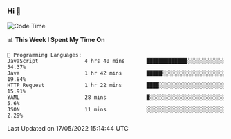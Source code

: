 ### Hi 👋

<!--START_SECTION:waka-->
![Code Time](http://img.shields.io/badge/Code%20Time-91%20hrs%2023%20mins-blue)

📊 **This Week I Spent My Time On** 

```text
💬 Programming Languages: 
JavaScript               4 hrs 40 mins       █████████████░░░░░░░░░░░░   54.37% 
Java                     1 hr 42 mins        █████░░░░░░░░░░░░░░░░░░░░   19.84% 
HTTP Request             1 hr 22 mins        ████░░░░░░░░░░░░░░░░░░░░░   15.91% 
YAML                     28 mins             █░░░░░░░░░░░░░░░░░░░░░░░░   5.6% 
JSON                     11 mins             ░░░░░░░░░░░░░░░░░░░░░░░░░   2.29%

```


 Last Updated on 17/05/2022 15:14:44 UTC
<!--END_SECTION:waka-->

